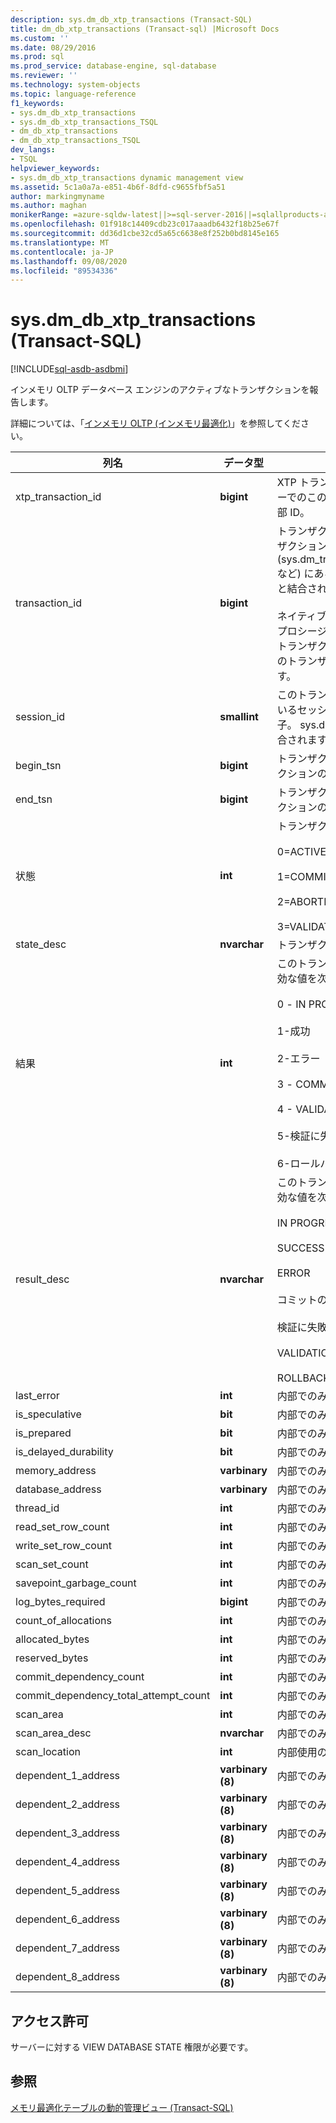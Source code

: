 ```yaml
---
description: sys.dm_db_xtp_transactions (Transact-SQL)
title: dm_db_xtp_transactions (Transact-sql) |Microsoft Docs
ms.custom: ''
ms.date: 08/29/2016
ms.prod: sql
ms.prod_service: database-engine, sql-database
ms.reviewer: ''
ms.technology: system-objects
ms.topic: language-reference
f1_keywords:
- sys.dm_db_xtp_transactions
- sys.dm_db_xtp_transactions_TSQL
- dm_db_xtp_transactions
- dm_db_xtp_transactions_TSQL
dev_langs:
- TSQL
helpviewer_keywords:
- sys.dm_db_xtp_transactions dynamic management view
ms.assetid: 5c1a0a7a-e851-4b6f-8dfd-c9655fbf5a51
author: markingmyname
ms.author: maghan
monikerRange: =azure-sqldw-latest||>=sql-server-2016||=sqlallproducts-allversions||>=sql-server-linux-2017||=azuresqldb-mi-current
ms.openlocfilehash: 01f918c14409cdb23c017aaadb6432f18b25e67f
ms.sourcegitcommit: dd36d1cbe32cd5a65c6638e8f252b0bd8145e165
ms.translationtype: MT
ms.contentlocale: ja-JP
ms.lasthandoff: 09/08/2020
ms.locfileid: "89534336"
---
```

# <a name="sysdm_db_xtp_transactions-transact-sql"></a>sys.dm_db_xtp_transactions (Transact-SQL)
[!INCLUDE[sql-asdb-asdbmi](../../includes/applies-to-version/sql-asdb-asdbmi.md)]

  インメモリ OLTP データベース エンジンのアクティブなトランザクションを報告します。  
  
 詳細については、「[インメモリ OLTP &#40;インメモリ最適化&#41;](../../relational-databases/in-memory-oltp/in-memory-oltp-in-memory-optimization.md)」を参照してください。  
    
|列名|データ型|説明|  
|-----------------|---------------|-----------------|  
|xtp_transaction_id|**bigint**|XTP トランザクションマネージャーでのこのトランザクションの内部 ID。|  
|transaction_id|**bigint**|トランザクション ID。 他のトランザクション関連の DMV (sys.dm_tran_active_transactions など) にあるトランザクション ID と結合されます。<br /><br /> ネイティブ コンパイル ストアド プロシージャによって開始されたトランザクションなど、XTP のみのトランザクションの場合は 0 です。|  
|session_id|**smallint**|このトランザクションを実行しているセッションのセッション識別子。 sys.dm_exec_sessions と結合されます。|  
|begin_tsn|**bigint**|トランザクションの開始トランザクションのシリアル番号。|  
|end_tsn|**bigint**|トランザクションの終了トランザクションのシリアル番号。|  
|状態|**int**|トランザクションの状態。<br /><br /> 0=ACTIVE<br /><br /> 1=COMMITTED<br /><br /> 2=ABORTED<br /><br /> 3=VALIDATING|  
|state_desc|**nvarchar**|トランザクションの状態の説明。|  
|結果|**int**|このトランザクションの結果。 有効な値を次に示します。<br /><br /> 0 - IN PROGRESS<br /><br /> 1-成功<br /><br /> 2-エラー<br /><br /> 3 - COMMIT DEPENDENCY<br /><br /> 4 - VALIDATION FAILED (RR)<br /><br /> 5-検証に失敗しました (SR)<br /><br /> 6-ロールバック|  
|result_desc|**nvarchar**|このトランザクションの結果。 有効な値を次に示します。<br /><br /> IN PROGRESS<br /><br /> SUCCESS<br /><br /> ERROR<br /><br /> コミットの依存関係<br /><br /> 検証に失敗しました (RR)<br /><br /> VALIDATION FAILED (SR)<br /><br /> ROLLBACK|  
|last_error|**int**|内部でのみ使用されます|  
|is_speculative|**bit**|内部でのみ使用されます|  
|is_prepared|**bit**|内部でのみ使用されます|  
|is_delayed_durability|**bit**|内部でのみ使用されます|  
|memory_address|**varbinary**|内部でのみ使用されます|  
|database_address|**varbinary**|内部でのみ使用されます|  
|thread_id|**int**|内部でのみ使用されます|  
|read_set_row_count|**int**|内部でのみ使用されます|  
|write_set_row_count|**int**|内部でのみ使用されます|  
|scan_set_count|**int**|内部でのみ使用されます|  
|savepoint_garbage_count|**int**|内部でのみ使用されます|  
|log_bytes_required|**bigint**|内部でのみ使用されます|  
|count_of_allocations|**int**|内部でのみ使用されます|  
|allocated_bytes|**int**|内部でのみ使用されます|  
|reserved_bytes|**int**|内部でのみ使用されます|  
|commit_dependency_count|**int**|内部でのみ使用されます|  
|commit_dependency_total_attempt_count|**int**|内部でのみ使用されます|  
|scan_area|**int**|内部でのみ使用されます|  
|scan_area_desc|**nvarchar**|内部でのみ使用されます|  
|scan_location|**int**|内部使用のみです。|  
|dependent_1_address|**varbinary (8)**|内部でのみ使用されます|  
|dependent_2_address|**varbinary (8)**|内部でのみ使用されます|  
|dependent_3_address|**varbinary (8)**|内部でのみ使用されます|  
|dependent_4_address|**varbinary (8)**|内部でのみ使用されます|  
|dependent_5_address|**varbinary (8)**|内部でのみ使用されます|  
|dependent_6_address|**varbinary (8)**|内部でのみ使用されます|  
|dependent_7_address|**varbinary (8)**|内部でのみ使用されます|  
|dependent_8_address|**varbinary (8)**|内部でのみ使用されます|  
  
## <a name="permissions"></a>アクセス許可  
 サーバーに対する VIEW DATABASE STATE 権限が必要です。  
  
## <a name="see-also"></a>参照  
 [メモリ最適化テーブルの動的管理ビュー &#40;Transact-SQL&#41;](../../relational-databases/system-dynamic-management-views/memory-optimized-table-dynamic-management-views-transact-sql.md)  
  
  
